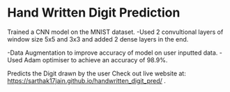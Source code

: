 # Hand Written Digit Prediction
Trained a CNN model on the MNIST dataset. 
-Used 2 convultional layers of window size 5x5 and 3x3 and added 2 dense layers in the end.

-Data Augmentation to improve accuracy of model on user inputted data.
-Used Adam optimiser to achieve an accuracy of 98.9%.

Predicts the Digit drawn by the user
Check out live website at: https://sarthak17jain.github.io/handwritten_digit_pred/
.
